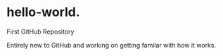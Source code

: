 # hello-world.
First GitHub Repository

Entirely new to GitHub and working on getting familar with how it works.  
